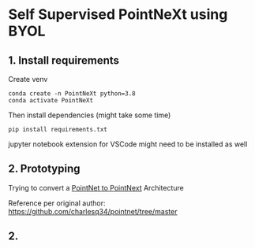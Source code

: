# Self Supervised PointNeXt using BYOL

## 1. Install requirements
Create venv
```
conda create -n PointNeXt python=3.8
conda activate PointNeXt
```
Then install dependencies (might take some time)
```
pip install requirements.txt
```
jupyter notebook extension for VSCode might need to be installed as well

## 2. Prototyping
Trying to convert a [PointNet to PointNext](PointNet_to_PointNeXt.ipynb) Architecture

Reference per original author: https://github.com/charlesq34/pointnet/tree/master


## 2. 

